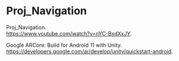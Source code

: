 # Proj_Navigation
Proj_Navigation.  
https://www.youtube.com/watch?v=nYC-BxdXxJY. 

Google ARCore: Build for Android 11 with Unity.  
https://developers.google.com/ar/develop/unity/quickstart-android.  
